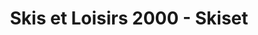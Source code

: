---
title: "Skis et Loisirs 2000 - Skiset"
url: /villard-de-lans/skis-et-loisirs-2000-skiset/
shop: sports
---